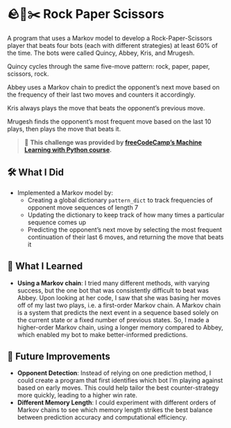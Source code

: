 # 🪨📄✂️ Rock Paper Scissors
A program that uses a Markov model to develop a Rock-Paper-Scissors player that beats four bots (each with different strategies) at least 60% of the time. The bots were called Quincy, Abbey, Kris, and Mrugesh. 

Quincy cycles through the same five-move pattern: rock, paper, paper, scissors, rock.

Abbey uses a Markov chain to predict the opponent’s next move based on the frequency of their last two moves and counters it accordingly.

Kris always plays the move that beats the opponent’s previous move.

Mrugesh finds the opponent’s most frequent move based on the last 10 plays, then plays the move that beats it.


> 🧠 **This challenge was provided by [freeCodeCamp’s Machine Learning with Python course](https://www.freecodecamp.org/learn/machine-learning-with-python/).**

## 🛠 What I Did
- Implemented a Markov model by:
    - Creating a global dictionary `pattern_dict` to track frequencies of opponent move sequences of length 7
    - Updating the dictionary to keep track of how many times a particular sequence comes up
    - Predicting the opponent’s next move by selecting the most frequent continuation of their last 6 moves, and returning the move that beats it


## 🤔 What I Learned

- **Using a Markov chain**: I tried many different methods, with varying success, but the one bot that was consistently difficult to beat was Abbey. Upon looking at her code, I saw that she was basing her moves off of my last two plays, i.e. a first-order Markov chain. A Markov chain is a system that predicts the next event in a sequence based solely on the current state or a fixed number of previous states. So, I made a higher-order Markov chain, using a longer memory compared to Abbey, which enabled my bot to make better-informed predictions.


## 🚀 Future Improvements

- **Opponent Detection**: Instead of relying on one prediction method, I could create a program that first identifies  which bot I’m playing against based on early moves. This could help tailor the best counter-strategy more quickly, leading to a higher win rate.
- **Different Memory Length**: I could experiment with different orders of Markov chains to see which memory length strikes the best balance between prediction accuracy and computational efficiency.
